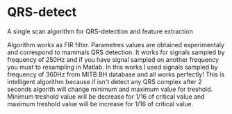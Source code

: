# QRS-detect
A single scan algorithm for QRS-detection and feature extraction 

Algorithm works as FIR filter. Parametres values are obtained experimentaly and correspond to mammals QRS detection.
It works for signals sampled by frequency of 250Hz and if you have signal sampled on another frequency you must to resampling
in Matlab. In this works I used signals sampled by frequency of 360Hz from MITB BH database and all works perfectly!
This is intelligent algorithm because if isn't detect any QRS complex after 2 seconds algorith will change minimum and maximum value for 
treshold. Minimum treshold value will be decrease for 1/16 of critical value and maximum treshold value will be increase for 1/16 of 
critical value.
